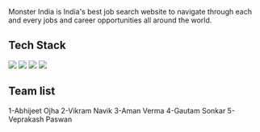 <p>Monster India is India's best job search website to navigate through each and every jobs and career opportunities all around the world.</p>

## Tech Stack


<p>
   <img src="https://img.icons8.com/color/64/000000/javascript.png"/>
   <img src="https://img.icons8.com/color/64/000000/html-5.png"/>
   <img src="https://img.icons8.com/color/64/000000/css3.png" />
   <img src="https://img.icons8.com/color/64/000000/json.png"/>
</p>

Team list
-----------
1-Abhijeet Ojha
2-Vikram Navik
3-Aman Verma
4-Gautam Sonkar
5-Veprakash Paswan
